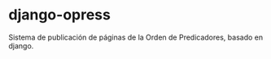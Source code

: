 django-opress
=============
Sistema de publicación de páginas de la Orden de Predicadores, basado en django.
